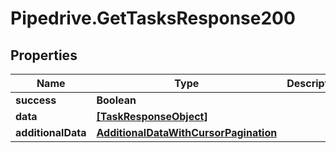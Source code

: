 # Pipedrive.GetTasksResponse200

## Properties

Name | Type | Description | Notes
------------ | ------------- | ------------- | -------------
**success** | **Boolean** |  | [optional] 
**data** | [**[TaskResponseObject]**](TaskResponseObject.md) |  | [optional] 
**additionalData** | [**AdditionalDataWithCursorPagination**](AdditionalDataWithCursorPagination.md) |  | [optional] 


